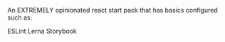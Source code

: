 An EXTREMELY opinionated react start pack that has basics configured such as:

ESLint
Lerna
Storybook

